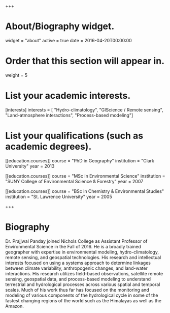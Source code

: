 +++
# About/Biography widget.
widget = "about"
active = true
date = 2016-04-20T00:00:00

# Order that this section will appear in.
weight = 5

# List your academic interests.
[interests]
  interests = [
    "Hydro-climatology",
    "GIScience / Remote sensing",
    "Land-atmosphere interactions",
    "Process-based modeling"]

# List your qualifications (such as academic degrees).
[[education.courses]]
  course = "PhD in Geography"
  institution = "Clark University"
  year = 2013

[[education.courses]]
  course = "MSc in Environmental Science"
  institution = "SUNY College of Environmental Science & Forestry"
  year = 2007

[[education.courses]]
  course = "BSc in Chemistry & Environmental Studies"
  institution = "St. Lawrence University"
  year = 2005

+++

# Biography

Dr. Prajjwal Panday joined Nichols College as Assistant Professor of Environmental Science in the Fall of 2016. He is a broadly trained geographer with expertise in environmental modeling, hydro-climatology, remote sensing, and geospatial technologies. His research and intellectual interests focused on using a systems approach to determine linkages between climate variability, anthropogenic changes, and land-water interactions. His research utilizes field-based observations, satellite remote sensing, geospatial data, and process-based modeling to understand terrestrial and hydrological processes across various spatial and temporal scales. Much of his work thus far has focused on the monitoring and modeling of various components of the hydrological cycle in some of the fastest changing regions of the world such as the Himalayas as well as the Amazon.
